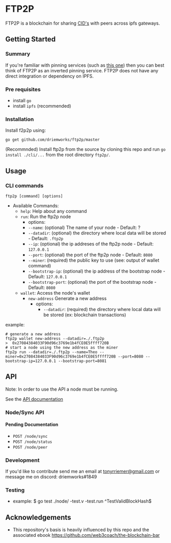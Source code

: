 # FTP2P
FTP2P is a blockchain for sharing [CID's](https://docs.ipfs.io/concepts/content-addressing/) with peers across ipfs gateways.

## Getting Started

### Summary
If you're familiar with pinning services (such as [this one](https://pinata.cloud/)) then you can best think of FTP2P as an inverted pinning service. FTP2P does not have any direct integration or dependency on IPFS.

### Pre requisites
- install `go`
- install `ipfs` (recommended)

### Installation 
Install f2p2p using:
```
go get github.com/driemworks/ftp2p/master
```
(Recommnded) Install ftp2p from the source by cloning this repo and run `go install ./cli/...` from the root directory `ftp2p/`.

## Usage
### CLI commands
`ftp2p [command] [options]`
- Available Commands:
  - `help`: Help about any command
  - `run`:  Run the ftp2p node
    -  options:
      - `--name`: (optional) The name of your node - Default: ?
      - `--datadir`: (optional) the directory where local data will be stored - Default: `.ftp2p`
      - `--ip`: (optional) the ip addreses of the ftp2p node - Default: `127.0.0.1`
      - `--port`: (optional) the port of the ftp2p node - Default: `8080`
      - `--miner`: (required) the public key to use (see: output of wallet command)
      - `--bootstrap-ip`: (optional) the ip address of the bootstrap node - Default: `127.0.0.1`
      - `--bootstrap-port`: (optional) the port of the bootstrap node - Default: `8080`
  - `wallet`: Access the node's wallet
    - `new-address` Generate a new address
        -  options:
            - `--datadir`: (required) the directory where local data will be stored (ex: blockchain transactions)

 example:
  ```
  # generate a new address
  ftp2p wallet new-address --datadir=./.ftp2p
  >  0x27084384033F90d96c3769e1b4fCE0E5ffff720B
  # start a node using the new address as the miner
  ftp2p run --datadir=./.ftp2p --name=Theo --miner=0x27084384033F90d96c3769e1b4fCE0E5ffff720B --port=8080 --bootstrap-ip=127.0.0.1 --bootstrap-port=8081
  ```

## API
Note: In order to use the API a node must be running. 

See the [API documentation](https://github.com/driemworks/ftp2p/blob/master/docs/api/api.md)

### Node/Sync API
#### Pending Documentation
- `POST /node/sync`
- `POST /node/status`
- `POST /node/peer`


### Development
If you'd like to contribute send me an email at tonyrriemer@gmail.com or message me on discord: driemworks#1849

### Testing
- example: $ go test ./node/ -test.v -test.run ^TestValidBlockHash$ 

## Acknowledgements
- This repository's basis is heavily influenced by this repo and the associated ebook https://github.com/web3coach/the-blockchain-bar